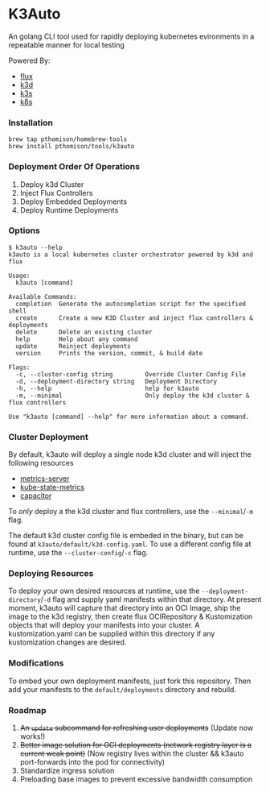 # K3Auto

An golang CLI tool used for rapidly deploying kubernetes evironments in a repeatable manner for local testing

Powered By:
- [flux](https://fluxcd.io/)
- [k3d](https://k3d.io)
- [k3s](https://k3s.io/)
- [k8s](https://kubernetes.io/)


### Installation
```
brew tap pthomison/homebrew-tools
brew install pthomison/tools/k3auto
```

### Deployment Order Of Operations
1. Deploy k3d Cluster
2. Inject Flux Controllers
3. Deploy Embedded Deployments
4. Deploy Runtime Deployments

### Options
```
$ k3auto --help
k3auto is a local kubernetes cluster orchestrator powered by k3d and flux

Usage:
  k3auto [command]

Available Commands:
  completion  Generate the autocompletion script for the specified shell
  create      Create a new K3D Cluster and inject flux controllers & deployments
  delete      Delete an existing cluster
  help        Help about any command
  update      Reinject deployments
  version     Prints the version, commit, & build date

Flags:
  -c, --cluster-config string         Override Cluster Config File
  -d, --deployment-directory string   Deployment Directory
  -h, --help                          help for k3auto
  -m, --minimal                       Only deploy the k3d cluster & flux controllers

Use "k3auto [command] --help" for more information about a command.

```

###  Cluster Deployment

By default, k3auto will deploy a single node k3d cluster and will inject the following resources
- [metrics-server](https://github.com/kubernetes-sigs/metrics-server)
- [kube-state-metrics](https://github.com/kubernetes/kube-state-metrics)
- [capacitor](https://github.com/gimlet-io/capacitor)


To *only* deploy a the k3d cluster and flux controllers, use the `--minimal`/`-m` flag.


The default k3d cluster config file is embeded in the binary, but can be found at `k3auto/default/k3d-config.yaml`. To use a different config file at runtime, use the `--cluster-config`/`-c` flag.

### Deploying Resources

To deploy your own desired resources at runtime, use the `--deployment-directory`/`-d` flag and supply yaml manifests within that directory. At present moment, k3auto will capture that directory into an OCI Image, ship the image to the k3d registry, then create flux OCIRepository & Kustomization objects that will deploy your manifests into your cluster. A kustomization.yaml can be supplied within this directory if any kustomization changes are desired.


### Modifications

To embed your own deployment manifests, just fork this repository. Then add your manifests to the `default/deployments` directory and rebuild.


### Roadmap
1. ~~An `update` subcommand for refreshing user deployments~~ (Update now works!)
2. ~~Better image solution for OCI deployments (network registry layer is a current weak point)~~ (Now registry lives within the cluster && k3auto port-forwards into the pod for connectivity)
3. Standardize ingress solution
4. Preloading base images to prevent excessive bandwidth consumption